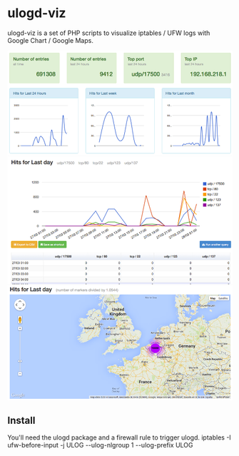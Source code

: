 # ulogd-viz

ulogd-viz is a set of PHP scripts to visualize iptables / UFW logs with Google Chart / Google Maps.

![Dashboard](READMEulogd1.png)
![Hits](READMEhits.png)
![Maps](READMEmaps.png)

## Install

You'll need the ulogd package and a firewall rule to trigger ulogd.
 iptables -I ufw-before-input  -j ULOG --ulog-nlgroup 1 --ulog-prefix ULOG

 